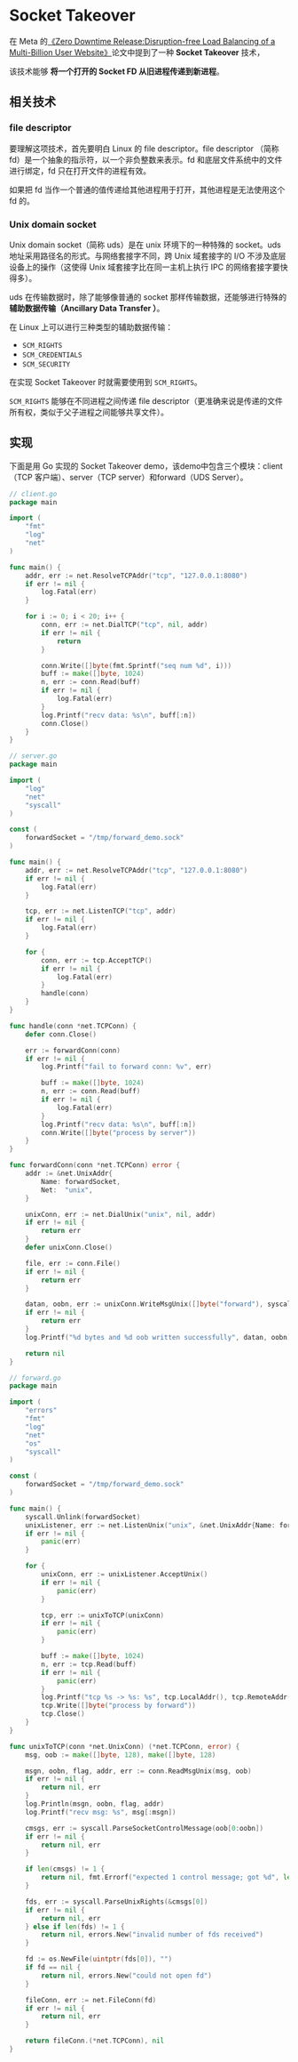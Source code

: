 # Socket Takeover

在 Meta 的[《Zero Downtime Release:Disruption-free Load Balancing of a Multi-Billion User Website》](https://dl.acm.org/doi/pdf/10.1145/3387514.3405885)论文中提到了一种 **Socket Takeover** 技术，

该技术能够 **将一个打开的 Socket FD 从旧进程传递到新进程**。

## 相关技术

###  file descriptor

要理解这项技术，首先要明白 Linux 的 file descriptor。file descriptor （简称 fd）是一个抽象的指示符，以一个非负整数来表示。fd 和底层文件系统中的文件进行绑定，fd 只在打开文件的进程有效。

如果把 fd 当作一个普通的值传递给其他进程用于打开，其他进程是无法使用这个 fd 的。

### Unix domain socket

Unix domain socket（简称 uds）是在 unix 环境下的一种特殊的 socket。uds 地址采用路径名的形式。与网络套接字不同，跨 Unix 域套接字的 I/O 不涉及底层设备上的操作（这使得 Unix 域套接字比在同一主机上执行 IPC 的网络套接字要快得多）。

uds 在传输数据时，除了能够像普通的 socket 那样传输数据，还能够进行特殊的 **辅助数据传输（Ancillary Data Transfer ）**。

在 Linux 上可以进行三种类型的辅助数据传输：

- `SCM_RIGHTS`
- `SCM_CREDENTIALS`
- `SCM_SECURITY`

在实现 Socket Takeover 时就需要使用到 `SCM_RIGHTS`。

`SCM_RIGHTS`  能够在不同进程之间传递 file descriptor（更准确来说是传递的文件所有权，类似于父子进程之间能够共享文件）。

## 实现

下面是用 Go 实现的 Socket Takeover demo，该demo中包含三个模块：client（TCP 客户端）、server（TCP server）和forward（UDS Server）。



```go
// client.go
package main

import (
	"fmt"
	"log"
	"net"
)

func main() {
	addr, err := net.ResolveTCPAddr("tcp", "127.0.0.1:8080")
	if err != nil {
		log.Fatal(err)
	}

	for i := 0; i < 20; i++ {
		conn, err := net.DialTCP("tcp", nil, addr)
		if err != nil {
			return
		}

		conn.Write([]byte(fmt.Sprintf("seq num %d", i)))
		buff := make([]byte, 1024)
		n, err := conn.Read(buff)
		if err != nil {
			log.Fatal(err)
		}
		log.Printf("recv data: %s\n", buff[:n])
		conn.Close()
	}
}
```



```go
// server.go
package main

import (
	"log"
	"net"
	"syscall"
)

const (
	forwardSocket = "/tmp/forward_demo.sock"
)

func main() {
	addr, err := net.ResolveTCPAddr("tcp", "127.0.0.1:8080")
	if err != nil {
		log.Fatal(err)
	}

	tcp, err := net.ListenTCP("tcp", addr)
	if err != nil {
		log.Fatal(err)
	}

	for {
		conn, err := tcp.AcceptTCP()
		if err != nil {
			log.Fatal(err)
		}
		handle(conn)
	}
}

func handle(conn *net.TCPConn) {
	defer conn.Close()

	err := forwardConn(conn)
	if err != nil {
		log.Printf("fail to forward conn: %v", err)

		buff := make([]byte, 1024)
		n, err := conn.Read(buff)
		if err != nil {
			log.Fatal(err)
		}
		log.Printf("recv data: %s\n", buff[:n])
		conn.Write([]byte("process by server"))
	}
}

func forwardConn(conn *net.TCPConn) error {
	addr := &net.UnixAddr{
		Name: forwardSocket,
		Net:  "unix",
	}

	unixConn, err := net.DialUnix("unix", nil, addr)
	if err != nil {
		return err
	}
	defer unixConn.Close()

	file, err := conn.File()
	if err != nil {
		return err
	}

	datan, oobn, err := unixConn.WriteMsgUnix([]byte("forward"), syscall.UnixRights(int(file.Fd())), nil)
	if err != nil {
		return err
	}
	log.Printf("%d bytes and %d oob written successfully", datan, oobn)

	return nil
}
```



```go
// forward.go
package main

import (
	"errors"
	"fmt"
	"log"
	"net"
	"os"
	"syscall"
)

const (
	forwardSocket = "/tmp/forward_demo.sock"
)

func main() {
	syscall.Unlink(forwardSocket)
	unixListener, err := net.ListenUnix("unix", &net.UnixAddr{Name: forwardSocket, Net: "unix"})
	if err != nil {
		panic(err)
	}

	for {
		unixConn, err := unixListener.AcceptUnix()
		if err != nil {
			panic(err)
		}

		tcp, err := unixToTCP(unixConn)
		if err != nil {
			panic(err)
		}

		buff := make([]byte, 1024)
		n, err := tcp.Read(buff)
		if err != nil {
			panic(err)
		}
		log.Printf("tcp %s -> %s: %s", tcp.LocalAddr(), tcp.RemoteAddr(), buff[:n])
		tcp.Write([]byte("process by forward"))
		tcp.Close()
	}
}

func unixToTCP(conn *net.UnixConn) (*net.TCPConn, error) {
	msg, oob := make([]byte, 128), make([]byte, 128)

	msgn, oobn, flag, addr, err := conn.ReadMsgUnix(msg, oob)
	if err != nil {
		return nil, err
	}
	log.Println(msgn, oobn, flag, addr)
	log.Printf("recv msg: %s", msg[:msgn])

	cmsgs, err := syscall.ParseSocketControlMessage(oob[0:oobn])
	if err != nil {
		return nil, err
	}

	if len(cmsgs) != 1 {
		return nil, fmt.Errorf("expected 1 control message; got %d", len(cmsgs))
	}

	fds, err := syscall.ParseUnixRights(&cmsgs[0])
	if err != nil {
		return nil, err
	} else if len(fds) != 1 {
		return nil, errors.New("invalid number of fds received")
	}

	fd := os.NewFile(uintptr(fds[0]), "")
	if fd == nil {
		return nil, errors.New("could not open fd")
	}

	fileConn, err := net.FileConn(fd)
	if err != nil {
		return nil, err
	}

	return fileConn.(*net.TCPConn), nil
}
```

